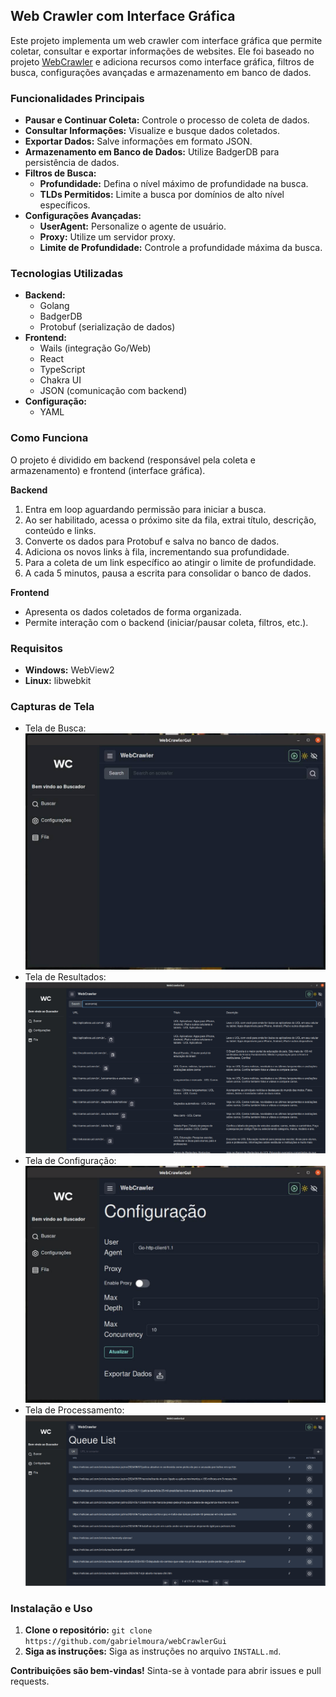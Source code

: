 ## Web Crawler com Interface Gráfica

Este projeto implementa um web crawler com interface gráfica que permite coletar, consultar e exportar informações de websites. Ele foi baseado no projeto [WebCrawler](https://github.com/gabrielmoura/webCrawler) e adiciona recursos como interface gráfica, filtros de busca, configurações avançadas e armazenamento em banco de dados.

### Funcionalidades Principais

* **Pausar e Continuar Coleta:** Controle o processo de coleta de dados.
* **Consultar Informações:** Visualize e busque dados coletados.
* **Exportar Dados:** Salve informações em formato JSON.
* **Armazenamento em Banco de Dados:** Utilize BadgerDB para persistência de dados.
* **Filtros de Busca:**
  * **Profundidade:** Defina o nível máximo de profundidade na busca.
  * **TLDs Permitidos:** Limite a busca por domínios de alto nível específicos.
* **Configurações Avançadas:**
  * **UserAgent:** Personalize o agente de usuário.
  * **Proxy:** Utilize um servidor proxy.
  * **Limite de Profundidade:** Controle a profundidade máxima da busca.

### Tecnologias Utilizadas

* **Backend:**
  * Golang
  * BadgerDB
  * Protobuf (serialização de dados)
* **Frontend:**
  * Wails (integração Go/Web)
  * React
  * TypeScript
  * Chakra UI
  * JSON (comunicação com backend)
* **Configuração:**
  * YAML

### Como Funciona

O projeto é dividido em backend (responsável pela coleta e armazenamento) e frontend (interface gráfica).

**Backend**

1. Entra em loop aguardando permissão para iniciar a busca.
2. Ao ser habilitado, acessa o próximo site da fila, extrai título, descrição, conteúdo e links.
3. Converte os dados para Protobuf e salva no banco de dados.
4. Adiciona os novos links à fila, incrementando sua profundidade.
5. Para a coleta de um link específico ao atingir o limite de profundidade.
6. A cada 5 minutos, pausa a escrita para consolidar o banco de dados.

**Frontend**

* Apresenta os dados coletados de forma organizada.
* Permite interação com o backend (iniciar/pausar coleta, filtros, etc.).

### Requisitos

* **Windows:** WebView2
* **Linux:** libwebkit

### Capturas de Tela

* Tela de Busca: ![Tela de Busca](./screenshots/image.jpg)
* Tela de Resultados: ![Tela de Busca](./screenshots/image4.png)
* Tela de Configuração: ![Tela de Configuração](./screenshots/image2.jpg)
* Tela de Processamento: ![Tela da Lista de Processamento](./screenshots/image3.png)

### Instalação e Uso
1. **Clone o repositório:** `git clone https://github.com/gabrielmoura/webCrawlerGui`
2. **Siga as instruções:** Siga as instruções no arquivo `INSTALL.md`.

**Contribuições são bem-vindas!** Sinta-se à vontade para abrir issues e pull requests.

